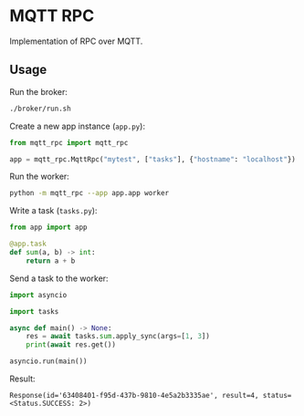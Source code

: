 # MQTT RPC

Implementation of RPC over MQTT.

## Usage

Run the broker:

```bash
./broker/run.sh
```

Create a new app instance (`app.py`):

```python
from mqtt_rpc import mqtt_rpc

app = mqtt_rpc.MqttRpc("mytest", ["tasks"], {"hostname": "localhost"})
```

Run the worker:

```bash
python -m mqtt_rpc --app app.app worker
```

Write a task (`tasks.py`):

```python
from app import app

@app.task
def sum(a, b) -> int:
    return a + b
```

Send a task to the worker:

```python
import asyncio

import tasks

async def main() -> None:
    res = await tasks.sum.apply_sync(args=[1, 3])
    print(await res.get())

asyncio.run(main())
```

Result:

```text
Response(id='63408401-f95d-437b-9810-4e5a2b3335ae', result=4, status=<Status.SUCCESS: 2>)
```

